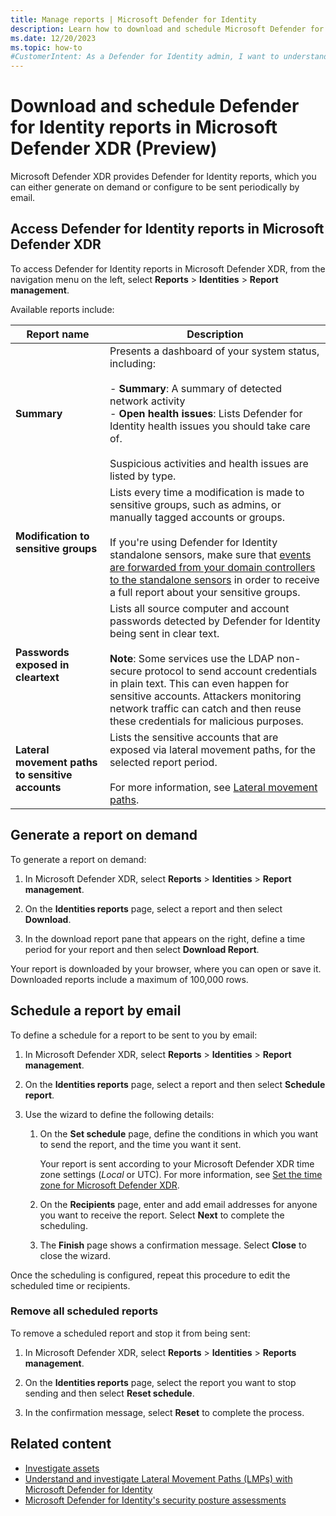 ```yaml
---
title: Manage reports | Microsoft Defender for Identity
description: Learn how to download and schedule Microsoft Defender for Identity reports from Microsoft Defender XDR.
ms.date: 12/20/2023
ms.topic: how-to
#CustomerIntent: As a Defender for Identity admin, I want to understand how to generate and schedule reports for activity detected in my environment.
---
```


# Download and schedule Defender for Identity reports in Microsoft Defender XDR (Preview)

Microsoft Defender XDR provides Defender for Identity reports, which you can either generate on demand or configure to be sent periodically by email.

## Access Defender for Identity reports in Microsoft Defender XDR

To access Defender for Identity reports in Microsoft Defender XDR, from the navigation menu on the left, select **Reports** > **Identities** > **Report management**.

Available reports include:

|Report name  |Description  |
|---------|---------|
|**Summary**| Presents a dashboard of your system status, including: <br><br>- **Summary**: A summary of detected network activity <br>- **Open health issues**: Lists Defender for Identity health issues you should take care of. <br><br> Suspicious activities and health issues are listed by type. |
|**Modification to sensitive groups**     |    Lists every time a modification is made to sensitive groups, such as admins, or manually tagged accounts or groups. <br><br>If you're using Defender for Identity standalone sensors, make sure that [events are forwarded from your domain controllers to the standalone sensors](configure-event-forwarding.md) in order to receive a full report about your sensitive groups.     |
|**Passwords exposed in cleartext**     | Lists all source computer and account passwords detected by Defender for Identity being sent in clear text. <br><br>**Note**: Some services use the LDAP non-secure protocol to send account credentials in plain text. This can even happen for sensitive accounts. Attackers monitoring network traffic can catch and then reuse these credentials for malicious purposes.     |
| **Lateral movement paths to sensitive accounts** | Lists the sensitive accounts that are exposed via lateral movement paths, for the selected report period. <br><br>For more information, see [Lateral movement paths](understand-lateral-movement-paths.md). |

## Generate a report on demand

To generate a report on demand:

1. In Microsoft Defender XDR, select **Reports** > **Identities** > **Report management**.

1. On the **Identities reports** page, select a report and then select **Download**.

1. In the download report pane that appears on the right, define a time period for your report and then select **Download Report**.

Your report is downloaded by your browser, where you can open or save it. Downloaded reports include a maximum of 100,000 rows.


## Schedule a report by email

To define a schedule for a report to be sent to you by email:

1. In Microsoft Defender XDR, select **Reports** > **Identities** > **Report management**.

1. On the **Identities reports** page, select a report and then select **Schedule report**.

1. Use the wizard to define the following details:

    1. On the **Set schedule** page, define the conditions in which you want to send the report, and the time you want it sent.

        Your report is sent according to your Microsoft Defender XDR time zone settings (*Local* or UTC). For more information, see [Set the time zone for Microsoft Defender XDR](/microsoft-365/security/defender/m365d-time-zone).

    1. On the **Recipients** page, enter and add email addresses for anyone you want to receive the report. Select **Next** to complete the scheduling.

    1. The **Finish** page shows a confirmation message. Select **Close** to close the wizard.
    
Once the scheduling is configured, repeat this procedure to edit the scheduled time or recipients.

### Remove all scheduled reports

To remove a scheduled report and stop it from being sent:


1. In Microsoft Defender XDR, select **Reports** > **Identities** > **Reports management**.

1. On the **Identities reports** page, select the report you want to stop sending and then select **Reset schedule**.

1. In the confirmation message, select **Reset** to complete the process.


## Related content

- [Investigate assets](investigate-assets.md)
- [Understand and investigate Lateral Movement Paths (LMPs) with Microsoft Defender for Identity](understand-lateral-movement-paths.md)
- [Microsoft Defender for Identity's security posture assessments](security-assessment.md)
